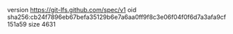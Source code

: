 version https://git-lfs.github.com/spec/v1
oid sha256:cb24f7896eb67befa35129b6e7a6aa0ff9f8c3e06f04f0f6d7a3afa9cf151a59
size 4631
